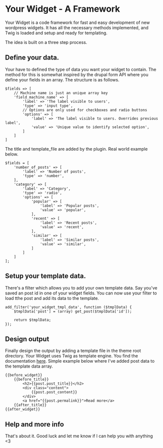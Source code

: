 Your Widget - A Framework
=========

Your Widget is a code framework for fast and easy development of new wordpress widgets. It has all the necessary methods implemented, and Twig is loaded and setup and ready for templating.

The idea is built on a three step process.


## Define your data.
Your have to defined the type of data you want your widget to contain. The method for this is somewhat inspired by the drupal form API where you define your fields in an array. The structure is as follows.

```
$fields => [
    // Machine name is just an unique array key
    'field_machine_name' => [
        'label' => 'The label visible to users',
        'type' => 'input type',
        // Options are only used for checkboxes and radio buttons
        'options' => [
            'label' => 'The label visible to users. Overrides previous label',
            'value' => 'Unique value to identify selected option',
        ]
    ]
]

```
The title and template_file are added by the plugin. Real world example below.

```
$fields = [
    'number_of_posts' => [
        'label' => 'Number of posts',
        'type' => 'number',
    ],
    'category' => [
        'label' => 'Category',
        'type' => 'radio',
        'options' => [
            'popular' => [
                'label' => 'Popular posts',
                'value' => 'popular',
            ],
            'recent' => [
                'label' => 'Recent posts',
                'value' => 'recent',
            ],
            'similar' => [
                'label' => 'Similar posts',
                'value' => 'similar',
            ]
        ]
    ]
];
```

## Setup your template data.
There's a filter which allows you to add your own template data. Say you've saved an post id in one of your widget fields. You can now use your filter to load tthe post and add its data to the template.

```
add_filter('your_widget_tmpl_data', function ($tmplData) {
    $tmplData['post'] = (array) get_post($tmplData['id']);

    return $tmplData;
});
```

## Design output
Finally design the output by adding a template file in the theme root directory. Your Widget uses Twig as template engine. You find the documentation [here](http://twig.sensiolabs.org/documentation). Simple example below where I've added post data to the template data array.

```
{{before_widget}}
    {{before_title}}
        <h2>{{post.post_title}}</h2>
        <div class="content">
            {{post.post_content}}
        </div>
        <a href="{{post.permalink}}">Read more</a>
    {{after_title}}
{{after_widget}}
```

## Help and more info
That's about it. Good luck and let me know if I can help you with anything <3